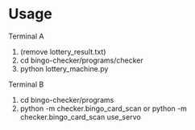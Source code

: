 # Usage
Terminal A
1. (remove lottery_result.txt)
2. cd bingo-checker/programs/checker
3. python lottery_machine.py

Terminal B
1. cd bingo-checker/programs
2. python -m checker.bingo_card_scan or python -m checker.bingo_card_scan use_servo
